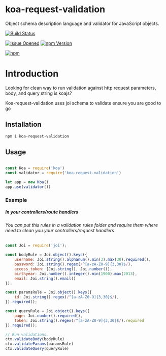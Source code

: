 # koa-request-validation

Object schema description language and validator for JavaScript objects.

[![Build Status](https://api.travis-ci.org/PrinceDavis/koa-request-validation.svg?branch=master)](https://travis-ci.org/PrinceDavis/koa-request-validation)

[![Issue Opened](https://img.shields.io/github/issues/PrinceDavis/koa-request-validation.svg?style=flat-square)](https://github.com/PrinceDavis/koa-request-validation/issues)
[![npm Version](https://img.shields.io/npm/v/koa-request-validation.svg)](https://www.npmjs.com/package/koa-request-validation)

[![npm](https://img.shields.io/npm/dw/koa-request-validation.svg?style=flat-square)](https://www.npmjs.com/package/koa-request-validation)

# Introduction

Looking for clean way to run validation against http request parameters, body, and query string is koajs?

Koa-request-validation uses joi schema to validate ensure you are good to go

## Installation
```bash
npm i koa-request-validation
```
## Usage
```javascript

const Koa = require('koa')
const validator = require('koa-request-validation')

let app = new Koa()
app.use(validator())

```
### Example
##### In your controllers/route handlers
###### You can put this rules in a validation rules folder and require them where need to clean you your controllers/request handlers
```javascript
const Joi = require('joi');

const bodyRule = Joi.object().keys({
    username: Joi.string().alphanum().min(3).max(30).required(),
    password: Joi.string().regex(/^[a-zA-Z0-9]{3,30}$/),
    access_token: [Joi.string(), Joi.number()],
    birthyear: Joi.number().integer().min(1900).max(2013),
    email: Joi.string().email()
});

const paramsRule = Joi.object().keys({
    id: Joi.string().regex(/^[a-zA-Z0-9]{3,30}$/),
}).required();

const queryRule = Joi.object().keys({
    page: Joi.number().required(),
    token: Joi.string().regex(/^[a-zA-Z0-9]{3,30}$/).required
}).required();

// Run validations.
ctx.validateBody(bodyRule)
ctx.validateParams(paramsRule)
ctx.validateQuery(queryRule)

```